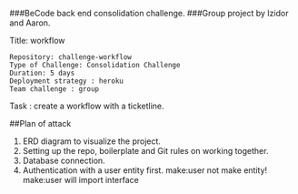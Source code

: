 ###BeCode back end consolidation challenge.
###Group project by Izidor and Aaron.

Title: workflow

    Repository: challenge-workflow
    Type of Challenge: Consolidation Challenge
    Duration: 5 days
    Deployment strategy : heroku
    Team challenge : group

Task : create a workflow with a ticketline.    

##Plan of attack

1. ERD diagram to visualize the project.
2. Setting up the repo, boilerplate and Git rules on working together.
3. Database connection.
4. Authentication with a user entity first. make:user not make entity!
make:user will import interface
